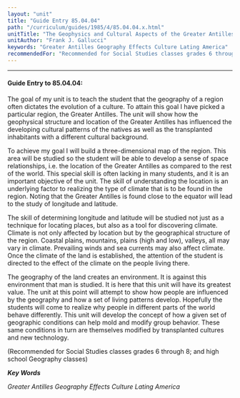 ```yaml
---
layout: "unit"
title: "Guide Entry 85.04.04"
path: "/curriculum/guides/1985/4/85.04.04.x.html"
unitTitle: "The Geophysics and Cultural Aspects of the Greater Antilles"
unitAuthor: "Frank J. Gallucci"
keywords: "Greater Antilles Geography Effects Culture Lating America"
recommendedFor: "Recommended for Social Studies classes grades 6 through 8; and high school Geography classes"
---
```

<body>
<hr/>
<h4>
Guide Entry to 85.04.04:
</h4>
The goal of my unit is to teach the student that the geography of a region often dictates the evolution of a culture. To attain this goal I have picked a particular region, the Greater Antilles. The unit will show how the geophysical structure and location of the Greater Antilles has influenced the developing cultural patterns of the natives as well as the transplanted inhabitants with a different cultural background.
<p>
To achieve my goal I will build a three-dimensional map of the region. This area will be studied so the student will be able to develop a sense of space relationships, i.e. the location of the Greater Antilles as compared to the rest of the world. This special skill is often lacking in many students, and it is an important objective of the unit. The skill of understanding the location is an underlying factor to realizing the type of climate that is to be found in the region. Noting that the Greater Antilles is found close to the equator will lead to the study of longitude and latitude.
</p>
<p>
The skill of determining longitude and latitude will be studied not just as a technique for locating places, but also as a tool for discovering climate. Climate is not only affected by location but by the geographical structure of the region. Coastal plains, mountains, plains (high and low), valleys, all may vary in climate. Prevailing winds and sea currents may also affect climate. Once the climate of the land is established, the attention of the student is directed to the effect of the climate on the people living there.
</p>
<p>
The geography of the land creates an environment. It is against this environment that man is studied. It is here that this unit will have its greatest value. The unit at this point will attempt to show how people are influenced by the geography and how a set of living patterns develop. Hopefully the students will come to realize why people in different parts of the world behave differently. This unit will develop the concept of how a given set of geographic conditions can help mold and modify group behavior. These same conditions in turn are themselves modified by transplanted cultures and new technology.
</p>
<p>
(Recommended for Social Studies classes grades 6 through 8; and high school Geography classes)
</p>
<p>
<b>
<i>
Key Words
</i>
</b>
<br/>
</p>
<p>
<i>
Greater Antilles Geography Effects Culture Lating America
</i>
</p>
</body>